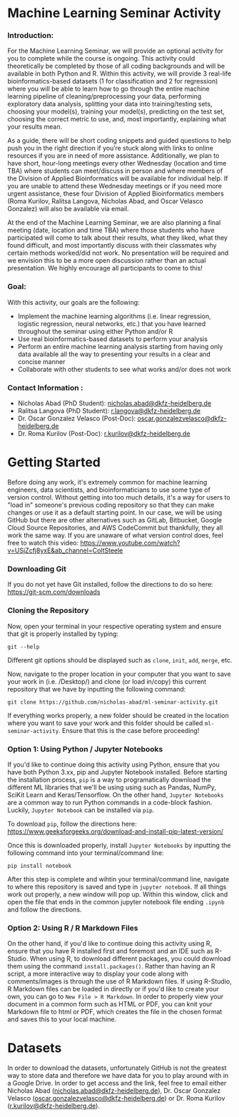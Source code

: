 # Machine Learning Seminar Activity
### Introduction: 
For the Machine Learning Seminar, we will provide an optional activity for you to complete while the course is ongoing. This activity could theoretically be completed by those of all coding backgrounds and will be available in both Python and R. Within this activity, we will provide 3 real-life bioinformatics-based datasets (1 for classification and 2 for regression) where you will be able to learn how to go through the entire machine learning pipeline of cleaning/preprocessing your data, performing exploratory data analysis, splitting your data into training/testing sets, choosing your model(s),  training your model(s), predicting on the test set, choosing the correct metric to use, and, most importantly, explaining what your results mean. 

As a guide, there will be short coding snippets and guided questions to help push you in the right direction if you’re stuck along with links to online resources if you are in need of more assistance. Additionally, we plan to have short, hour-long meetings every other Wednesday (location and time TBA) where students can meet/discuss in person and where members of the Division of Applied Bioinformatics will be available for individual help. If you are unable to attend these Wednesday meetings or if you need more urgent assistance, these four Division of Applied Bioinformatics members (Roma Kurilov, Ralitsa Langova, Nicholas Abad, and Oscar Velasco Gonzalez) will also be available via email.

At the end of the Machine Learning Seminar, we are also planning a final meeting (date, location and time TBA)  where those students who have participated will come to talk about their results, what they liked, what they found difficult, and most importantly discuss with their classmates why certain methods worked/did not work. No presentation will be required and we envision this to be a more open discussion rather than an actual presentation. We highly encourage all participants to come to this!

### Goal:
With this activity, our goals are the following:
- Implement the machine learning algorithms (i.e. linear regression, logistic regression, neural networks, etc.) that you have learned throughout the seminar using either Python and/or R
- Use real bioinformatics-based datasets to perform your analysis
- Perform an entire machine learning analysis starting from having only data available all the way to presenting your results in a clear and concise manner
- Collaborate with other students to see what works and/or does not work

### Contact Information :
- Nicholas Abad (PhD Student): nicholas.abad@dkfz-heidelberg.de
- Ralitsa Langova (PhD Student): r.langova@dkfz-heidelberg.de
- Dr. Oscar Gonzalez Velasco (Post-Doc): oscar.gonzalezvelasco@dkfz-heidelberg.de
- Dr. Roma Kurilov (Post-Doc): r.kurilov@dkfz-heidelberg.de

# Getting Started
Before doing any work, it's extremely common for machine learning engineers, data scientists, and bioinformaticians to use some type of version control. Without getting into too much details, it's a way for users to "load in" someone's previous coding repository so that they can make changes or use it as a default starting point. In our case, we will be using GitHub but there are other alternatives such as GitLab, Bitbucket, Google Cloud Source Repositories, and AWS CodeCommit but thankfully, they all work the same way. If you are unaware of what version control does, feel free to watch this video: https://www.youtube.com/watch?v=USjZcfj8yxE&ab_channel=ColtSteele

### Downloading Git
If you do not yet have Git installed, follow the directions to do so here: https://git-scm.com/downloads

### Cloning the Repository
Now, open your terminal in your respective operating system and ensure that git is properly installed by typing:

`git --help`

Different git options should be displayed such as `clone`, `init`, `add`, `merge`, etc.

Now, navigate to the proper location in your computer that you want to save your work in (i.e. /Desktop/) and clone (or load in/copy) this current repository that we have by inputting the following command:

`git clone https://github.com/nicholas-abad/ml-seminar-activity.git`

If everything works properly, a new folder should be created in the location where you want to save your work and this folder should be called `ml-seminar-activity`. Ensure that this is the case before proceeding!

### Option 1: Using Python / Jupyter Notebooks
If you'd like to continue doing this activity using Python, ensure that you have both Python 3.xx, pip and Jupyter Notebook installed. Before starting the installation process, `pip` is a way to programatically download the different ML libraries that we'll be using using such as Pandas, NumPy, SciKit Learn and Keras/Tensorflow. On the other hand, `Jupyter Notebooks` are a common way to run Python commands in a code-block fashion. Luckily, `Jupyter Notebook` can be installed via `pip`.

To download `pip`, follow the directions here: https://www.geeksforgeeks.org/download-and-install-pip-latest-version/

Once this is downloaded properly, install `Jupyter Notebooks` by inputting the following command into your terminal/command line:

`pip install notebook`

After this step is complete and wihtin your terminal/command line, navigate to where this repository is saved and type in `jupyter notebook`. If all things work out properly, a new window will pop up. Within this window, click and open the file that ends in the common jupyter notebook file ending `.ipynb` and follow the directions.


### Option 2: Using R / R Markdown Files
On the other hand, if you'd like to continue doing this activity using R, ensure that you have R installed first and foremost and an IDE such as R-Studio. When using R, to download different packages, you could download them using the command `install.packages()`. Rather than having an R script, a more interactive way to display your code along with comments/images is through the use of R Markdown files. If using R-Studio, R Markdown files can be loaded in directly or if you'd like to create your own, you can go to `New File > R Markdown`. In order to properly view your document in a common form such as HTML or PDF, you can knit your Markdown file to html or PDF, which creates the file in the chosen format and saves this to your local machine.


# Datasets
In order to download the datasets, unfortunately GitHub is not the greatest way to store data and therefore we have data for you to play around with in a Google Drive. In order to get access and the link, feel free to email either Nicholas Abad (nicholas.abad@dkfz-heidelberg.de), Dr. Oscar Gonzalez Velasco (oscar.gonzalezvelasco@dkfz-heidelberg.de) or Dr. Roma Kurilov (r.kurilov@dkfz-heidelberg.de).


